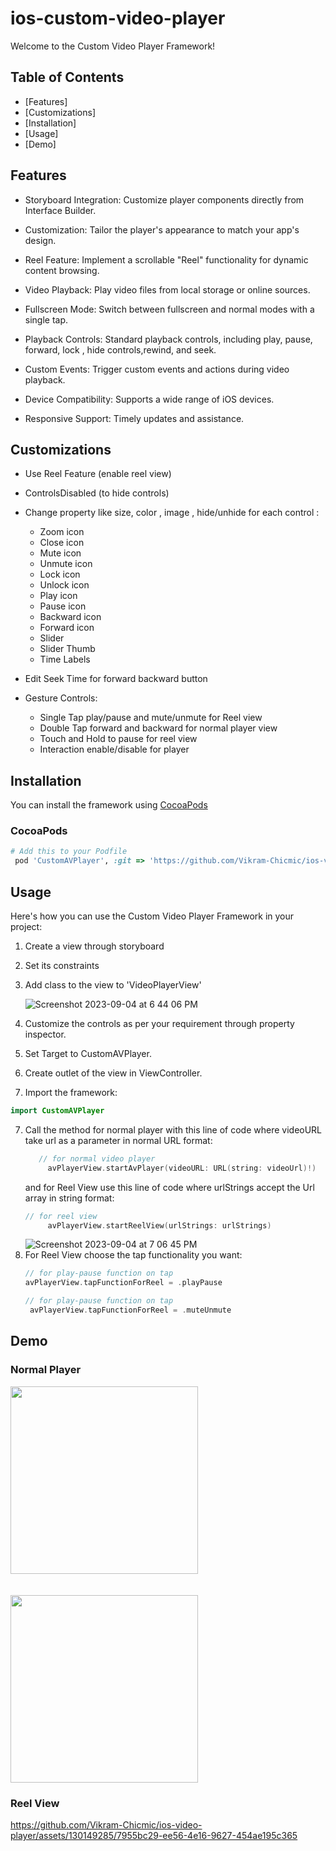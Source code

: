 # ios-custom-video-player

Welcome to the Custom Video Player Framework!

## Table of Contents
- [Features]
- [Customizations]
- [Installation]
- [Usage]
- [Demo]

## Features
* Storyboard Integration: Customize player components directly from Interface Builder.

* Customization: Tailor the player's appearance to match your app's design.

* Reel Feature: Implement a scrollable "Reel" functionality for dynamic content browsing.

* Video Playback: Play video files from local storage or online sources.

* Fullscreen Mode: Switch between fullscreen and normal modes with a single tap.

* Playback Controls: Standard playback controls, including play, pause, forward, lock , hide controls,rewind, and seek.

* Custom Events: Trigger custom events and actions during video playback.

* Device Compatibility: Supports a wide range of iOS devices.

* Responsive Support: Timely updates and assistance.

## Customizations
* Use Reel Feature  (enable reel view)

* ControlsDisabled (to hide controls)

* Change property like size, color , image , hide/unhide for each control :
     * Zoom icon     
     * Close icon
     * Mute icon
     * Unmute icon
     * Lock icon
     * Unlock icon
     * Play icon
     * Pause icon
     * Backward icon
     * Forward icon
     * Slider 
     * Slider Thumb
     * Time Labels

* Edit Seek Time for forward backward button
* Gesture Controls:
     * Single Tap play/pause and mute/unmute for Reel view
     * Double Tap forward and backward for normal player view
     * Touch and Hold to pause for reel view
     * Interaction enable/disable for player

## Installation

You can install the framework using [CocoaPods](https://cocoapods.org/)

### CocoaPods

```ruby
# Add this to your Podfile
 pod 'CustomAVPlayer', :git => 'https://github.com/Vikram-Chicmic/ios-video-player.git', :branch => 'feature/reel-functions'
```


## Usage

Here's how you can use the Custom Video Player Framework in your project:
1. Create a view through storyboard
2. Set its constraints
4. Add class to the view to 'VideoPlayerView'

     ![Screenshot 2023-09-04 at 6 44 06 PM](https://github.com/Vikram-Chicmic/ios-video-player/assets/130149285/4edb74b6-a6e2-4104-8d50-62856c44b069)
5. Customize the controls as per your requirement through property inspector.
6. Set Target to CustomAVPlayer.
7. Create outlet of the view in ViewController.
8.  Import the framework:

```swift
import CustomAVPlayer
```
7. Call the method for normal player with this line of code where videoURL take url as a parameter in normal URL format:
   ```swift
      // for normal video player
        avPlayerView.startAvPlayer(videoURL: URL(string: videoUrl)!)
   ```
   and for Reel View use this line of code where urlStrings accept the Url array in string format: 
   ```swift
   // for reel view
        avPlayerView.startReelView(urlStrings: urlStrings)
   ```
   ![Screenshot 2023-09-04 at 7 06 45 PM](https://github.com/Vikram-Chicmic/ios-video-player/assets/130149285/a1ca71cf-377a-4321-b5ec-884f43a352e0)
8. For Reel View choose the tap functionality you want:
   ```swift
   // for play-pause function on tap
   avPlayerView.tapFunctionForReel = .playPause
   ```
   ```swift
   // for play-pause function on tap
    avPlayerView.tapFunctionForReel = .muteUnmute
   ```

## Demo
### Normal Player
<img src="https://github.com/Vikram-Chicmic/ios-video-player/assets/130149285/62f5c952-e50f-4546-b1db-93bd780ead61" width="300">
<br><br><br>
<img src="https://github.com/Vikram-Chicmic/ios-video-player/assets/130149285/f2988495-65b8-432c-bfd5-6a10dcaeeb33" width="300">


### Reel View
https://github.com/Vikram-Chicmic/ios-video-player/assets/130149285/7955bc29-ee56-4e16-9627-454ae195c365




     

